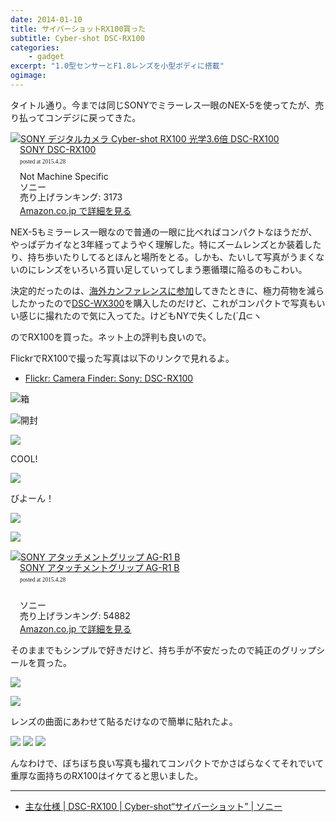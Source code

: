 ```yaml
---
date: 2014-01-10
title: サイバーショットRX100買った
subtitle: Cyber-shot DSC-RX100
categories: 
    - gadget
excerpt: "1.0型センサーとF1.8レンズを小型ボディに搭載"
ogimage:
---
```


タイトル通り。今までは同じSONYでミラーレス一眼のNEX-5を使ってたが、売り払ってコンデジに戻ってきた。

<div class="azlink-box"><div class="azlink-image" style="float:left"><a href="http://www.amazon.co.jp/exec/obidos/ASIN/B00898JY8E/warikiru-22/" name="azlinklink" target="_blank"><img src="https://images-na.ssl-images-amazon.com/images/I/41DBnlRMzdL._SL160_.jpg" alt="SONY デジタルカメラ Cyber-shot RX100 光学3.6倍 DSC-RX100" style="border:none" /></a></div><div class="azlink-info" style="float:left;margin-left:15px;line-height:120%"><div class="azlink-name" style="margin-bottom:10px;line-height:120%"><a href="http://www.amazon.co.jp/exec/obidos/ASIN/B00898JY8E/warikiru-22/" name="azlinklink" target="_blank">SONY DSC-RX100</a><div class="azlink-powered-date" style="font-size:7pt;margin-top:5px;font-family:verdana;line-height:120%">posted at 2015.4.28</div></div><div class="azlink-detail">Not Machine Specific<br />ソニー<br />売り上げランキング: 3173<br /></div><div class="azlink-link" style="margin-top:5px"><a href="http://www.amazon.co.jp/exec/obidos/ASIN/B00898JY8E/warikiru-22/" target="_blank">Amazon.co.jp で詳細を見る</a></div></div><div class="azlink-footer" style="clear:left"></div></div>


NEX-5もミラーレス一眼なので普通の一眼に比べればコンパクトなほうだが、やっぱデカイなと3年経ってようやく理解した。特にズームレンズとか装着したり、持ち歩いたりしてるとほんと場所をとる。しかも、たいして写真がうまくないのにレンズをいろいろ買い足していってしまう悪循環に陥るのもこわい。

決定的だったのは、[海外カンファレンスに参加](http://t32k.me/mol/log/velocity2013/)してきたときに、極力荷物を減らしたかったので[DSC-WX300](http://www.amazon.co.jp/%E3%82%BD%E3%83%8B%E3%83%BC-Cyber-shot-DSC-WX300-B-%E3%83%96%E3%83%A9%E3%83%83%E3%82%AF/dp/B00BQ6VHQI%3FSubscriptionId%3D15SMZCTB9V8NGR2TW082%26tag%3Dwarikiru-22%26linkCode%3Dxm2%26camp%3D2025%26creative%3D165953%26creativeASIN%3DB00BQ6VHQI)を購入したのだけど、これがコンパクトで写真もいい感じに撮れたので気に入ってた。けどもNYで失くした(´Д⊂ヽ

のでRX100を買った。ネット上の評判も良いので。

FlickrでRX100で撮った写真は以下のリンクで見れるよ。

+ [Flickr: Camera Finder: Sony: DSC-RX100](http://www.flickr.com/cameras/sony/dsc-rx100/)

![箱](http://farm8.staticflickr.com/7399/11863544146_9e50f81e6c_b.jpg)

![開封](http://farm3.staticflickr.com/2823/11863544166_3ed4397329_b.jpg)

![](http://farm6.staticflickr.com/5535/11863141734_5565b15c34_b.jpg)

COOL!

![](http://farm6.staticflickr.com/5502/11862702745_7e745a7ef9_b.jpg)

びよーん！

![](http://farm3.staticflickr.com/2880/11863141424_86dee0bd77_b.jpg)

![](http://farm6.staticflickr.com/5503/11863141094_72b5dbaa61_b.jpg)

<div class="azlink-box"><div class="azlink-image" style="float:left"><a href="http://www.amazon.co.jp/exec/obidos/ASIN/B00DRYVF2S/warikiru-22/" name="azlinklink" target="_blank"><img src="https://images-na.ssl-images-amazon.com/images/I/41KsPXaRJIL._SL160_.jpg" alt="SONY アタッチメントグリップ AG-R1 B" style="border:none" /></a></div><div class="azlink-info" style="float:left;margin-left:15px;line-height:120%"><div class="azlink-name" style="margin-bottom:10px;line-height:120%"><a href="http://www.amazon.co.jp/exec/obidos/ASIN/B00DRYVF2S/warikiru-22/" name="azlinklink" target="_blank">SONY アタッチメントグリップ AG-R1 B</a><div class="azlink-powered-date" style="font-size:7pt;margin-top:5px;font-family:verdana;line-height:120%">posted at 2015.4.28</div></div><div class="azlink-detail"><br />ソニー<br />売り上げランキング: 54882<br /></div><div class="azlink-link" style="margin-top:5px"><a href="http://www.amazon.co.jp/exec/obidos/ASIN/B00DRYVF2S/warikiru-22/" target="_blank">Amazon.co.jp で詳細を見る</a></div></div><div class="azlink-footer" style="clear:left"></div></div>

そのままでもシンプルで好きだけど、持ち手が不安だったので純正のグリップシールを買った。

![](http://farm8.staticflickr.com/7355/11862997863_8538d64998_b.jpg)


![](http://farm8.staticflickr.com/7392/11863140694_ddaa9b5ebe_b.jpg)

レンズの曲面にあわせて貼るだけなので簡単に貼れたよ。

![](http://farm4.staticflickr.com/3699/11863542226_4aece0371e_b.jpg)
![](http://farm8.staticflickr.com/7403/11863541916_9529e8ea95_b.jpg)
![](http://farm8.staticflickr.com/7352/11862997273_e6d24ea0d1_b.jpg)


んなわけで、ぼちぼち良い写真も撮れてコンパクトでかさばらなくてそれでいて重厚な面持ちのRX100はイケてると思いました。

---

+ [主な仕様 | DSC-RX100 | Cyber-shot“サイバーショット” | ソニー](http://www.sony.jp/cyber-shot/products/DSC-RX100/spec.html)

